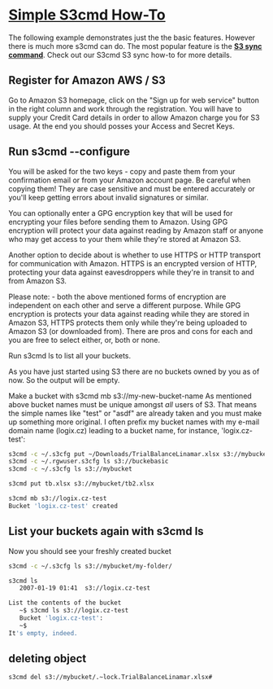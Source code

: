 # **[Simple S3cmd How-To](<https://s3tools.org/s3cmd-howto>)**

The following example demonstrates just the the basic features. However there is much more s3cmd can do. The most popular feature is the **[S3 sync command](https://s3tools.org/s3cmd-sync)**. Check out our S3cmd S3 sync how-to for more details.

## Register for Amazon AWS / S3

Go to Amazon S3 homepage, click on the "Sign up for web service" button in the right column and work through the registration. You will have to supply your Credit Card details in order to allow Amazon charge you for S3 usage. At the end you should posses your Access and Secret Keys.

## Run s3cmd --configure

You will be asked for the two keys - copy and paste them from your confirmation email or from your Amazon account page. Be careful when copying them! They are case sensitive and must be entered accurately or you'll keep getting errors about invalid signatures or similar.

You can optionally enter a GPG encryption key that will be used for encrypting your files before sending them to Amazon. Using GPG encryption will protect your data against reading by Amazon staff or anyone who may get access to your them while they're stored at Amazon S3.

Another option to decide about is whether to use HTTPS or HTTP transport for communication with Amazon. HTTPS is an encrypted version of HTTP, protecting your data against eavesdroppers while they're in transit to and from Amazon S3.

Please note: - both the above mentioned forms of encryption are independent on each other and serve a different purpose. While GPG encryption is protects your data against reading while they are stored in Amazon S3, HTTPS protects them only while they're being uploaded to Amazon S3 (or downloaded from). There are pros and cons for each and you are free to select either, or, both or none.

Run s3cmd ls to list all your buckets.

As you have just started using S3 there are no buckets owned by you as of now. So the output will be empty.

Make a bucket with s3cmd mb s3://my-new-bucket-name
As mentioned above bucket names must be unique amongst _all_ users of S3. That means the simple names like "test" or "asdf" are already taken and you must make up something more original. I often prefix my bucket names with my e-mail domain name (logix.cz) leading to a bucket name, for instance, 'logix.cz-test':

```bash
s3cmd -c ~/.s3cfg put ~/Downloads/TrialBalanceLinamar.xlsx s3://mybucket/tb2.xlsx
s3cmd -c ~/.rgwuser.s3cfg ls s3://buckebasic
s3cmd -c ~/.s3cfg ls s3://mybucket

s3cmd put tb.xlsx s3://mybucket/tb2.xlsx

s3cmd mb s3://logix.cz-test
Bucket 'logix.cz-test' created
```

## List your buckets again with s3cmd ls

Now you should see your freshly created bucket

```bash
s3cmd -c ~/.s3cfg ls s3://mybucket/my-folder/ 

s3cmd ls
   2007-01-19 01:41  s3://logix.cz-test

List the contents of the bucket
   ~$ s3cmd ls s3://logix.cz-test
   Bucket 'logix.cz-test':
   ~$
It's empty, indeed.
```

## deleting object

```bash
s3cmd del s3://mybucket/.~lock.TrialBalanceLinamar.xlsx#
```
